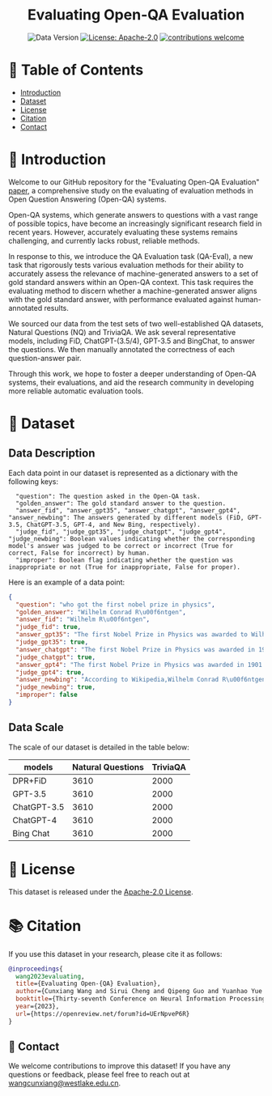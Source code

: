 <div align="center">
  <h1> Evaluating Open-QA Evaluation </h1>
  
  ![Data Version](https://img.shields.io/badge/Data%20Version-1.0.0-blue.svg?style=for-the-badge&logo=appveyor)
  [![License: Apache-2.0](https://img.shields.io/crates/l/Ap?style=for-the-badge)](https://opensource.org/licenses/Apache-2.0)
  [![contributions welcome](https://img.shields.io/badge/contributions-welcome-brightgreen.svg?style=for-the-badge)](https://github.com/yafuly/DeepfakeTextDetect/issues)
</div>

# 📌 Table of Contents
- [Introduction](#-introduction)
- [Dataset](#-dataset)
- [License](#-license)
- [Citation](#-citation)
- [Contact](#-contact)
  
# 🚀 Introduction
  Welcome to our GitHub repository for the "Evaluating Open-QA Evaluation" [paper](https://arxiv.org/abs/2305.12421), a comprehensive study on the evaluating of evaluation methods in Open Question Answering (Open-QA) systems.
  
  Open-QA systems, which generate answers to questions with a vast range of possible topics, have become an increasingly significant research field in recent years. However, accurately evaluating these systems remains challenging, and currently lacks robust, reliable methods.
  
  In response to this, we introduce the QA Evaluation task (QA-Eval), a new task that rigorously tests various evaluation methods for their ability to accurately assess the relevance of machine-generated answers to a set of gold standard answers within an Open-QA context. This task requires the evaluating method to discern whether a machine-generated answer aligns with the gold standard answer, with performance evaluated against human-annotated results.
  
  We sourced our data from the test sets of two well-established QA datasets, Natural Questions (NQ) and TriviaQA. We ask several representative models, including FiD, ChatGPT-(3.5/4), GPT-3.5 and BingChat, to answer the questions. We then manually annotated the correctness of each question-answer pair.
  
  Through this work, we hope to foster a deeper understanding of Open-QA systems, their evaluations, and aid the research community in developing more reliable automatic evaluation tools.
  
# 📝 Dataset
  ## Data Description
  
  Each data point in our dataset is represented as a dictionary with the following keys:
```
  "question": The question asked in the Open-QA task.
  "golden_answer": The gold standard answer to the question.
  "answer_fid", "answer_gpt35", "answer_chatgpt", "answer_gpt4", "answer_newbing": The answers generated by different models (FiD, GPT-3.5, ChatGPT-3.5, GPT-4, and New Bing, respectively).
  "judge_fid", "judge_gpt35", "judge_chatgpt", "judge_gpt4", "judge_newbing": Boolean values indicating whether the corresponding model's answer was judged to be correct or incorrect (True for correct, False for incorrect) by human.
  "improper": Boolean flag indicating whether the question was inappropriate or not (True for inappropriate, False for proper).
```
  Here is an example of a data point:
```json
{
  "question": "who got the first nobel prize in physics",
  "golden_answer": "Wilhelm Conrad R\u00f6ntgen",
  "answer_fid": "Wilhelm R\u00f6ntgen",
  "judge_fid": true,
  "answer_gpt35": "The first Nobel Prize in Physics was awarded to Wilhelm R\u00f6ntgen in 1901.",
  "judge_gpt35": true,
  "answer_chatgpt": "The first Nobel Prize in Physics was awarded in 1901 to Wilhelm R\u00f6ntgen for his discovery of X-rays.",
  "judge_chatgpt": true,
  "answer_gpt4": "The first Nobel Prize in Physics was awarded in 1901 to Wilhelm Conrad R\u00f6ntgen, a German physicist. He received the prize for his discovery of X-rays, a groundbreaking achievement that revolutionized the fields of medicine, physics, and chemistry.",
  "judge_gpt4": true,
  "answer_newbing": "According to Wikipedia,Wilhelm Conrad R\u00f6ntgen of Germany got the first Nobel Prize in Physics in 1901 for his discovery of X-rays.  He received 150,782 SEK (Swedish krona) as the prize money.",
  "judge_newbing": true,
  "improper": false
}
```
  ## Data Scale
  The scale of our dataset is detailed in the table below:
  
 |models | Natural Questions| TriviaQA |
 |------------------------------|------------------------------|------------------------------|
 |DPR+FiD |3610|2000|
 |GPT-3.5 |3610|2000|
 |ChatGPT-3.5 |3610|2000|
 |ChatGPT-4 |3610|2000|
 |Bing Chat |3610|2000|
 
# 📜 License

This dataset is released under the [Apache-2.0 License](LICENSE).

# 📚 Citation

If you use this dataset in your research, please cite it as follows:
```bibtex
@inproceedings{
  wang2023evaluating,
  title={Evaluating Open-{QA} Evaluation},
  author={Cunxiang Wang and Sirui Cheng and Qipeng Guo and Yuanhao Yue and Bowen Ding and Zhikun Xu and Yidong Wang and Xiangkun Hu and Zheng Zhang and Yue Zhang},
  booktitle={Thirty-seventh Conference on Neural Information Processing Systems Datasets and Benchmarks Track},
  year={2023},
  url={https://openreview.net/forum?id=UErNpveP6R}
}
```
## 📮 Contact
We welcome contributions to improve this dataset! 
If you have any questions or feedback, please feel free to reach out at wangcunxiang@westlake.edu.cn.
